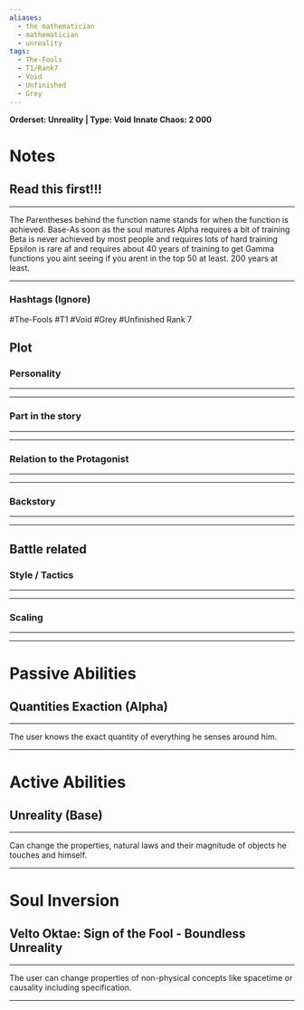 ```yaml
---
aliases:
  - the mathematician
  - mathematician
  - unreality
tags:
  - The-Fools
  - T1/Rank7
  - Void
  - Unfinished
  - Grey
---
```

**Orderset: Unreality | Type: Void**
**Innate Chaos:  2 000**

# Notes
## Read this first!!!
___
The Parentheses behind the function name stands for when the function is achieved.
Base-As soon as the soul matures
Alpha requires a bit of training 
Beta is never achieved by most people and requires lots of hard training
Epsilon is rare af and requires about 40 years of training to get
Gamma functions you aint seeing if you arent in the top 50 at least. 200 years at least.
___
### Hashtags (Ignore)
#The-Fools
#T1
#Void 
#Grey
#Unfinished 
Rank 7
## Plot
### Personality
___

___
### Part in the story
___

___
### Relation to the Protagonist
___

___
### Backstory
___

___

## Battle related

### Style / Tactics
___

___
### Scaling 
___

___


# Passive Abilities
## Quantities Exaction (Alpha)
___
The user knows the exact quantity of everything he senses around him.
___

# Active Abilities
## Unreality (Base)
___
Can change the properties, natural laws and their magnitude of objects he touches and himself.
___

# Soul Inversion
## Velto Oktae: Sign of the Fool - Boundless Unreality
___
The user can change properties of non-physical concepts like spacetime or causality including specification.
___
